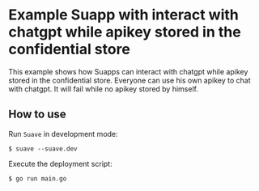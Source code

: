 # Example Suapp with interact with chatgpt while apikey stored in the confidential store

This example shows how Suapps can interact with chatgpt while apikey stored in the confidential store. Everyone can use his own apikey to chat with chatgpt. It will fail while no apikey stored by himself.

## How to use

Run `Suave` in development mode:

```
$ suave --suave.dev
```

Execute the deployment script:

```
$ go run main.go
```
